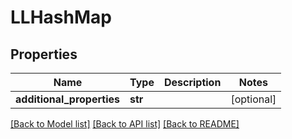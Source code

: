 # LLHashMap

## Properties
Name | Type | Description | Notes
------------ | ------------- | ------------- | -------------
**additional_properties** | **str** |  | [optional] 

[[Back to Model list]](../README.md#documentation-for-models) [[Back to API list]](../README.md#documentation-for-api-endpoints) [[Back to README]](../README.md)


